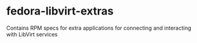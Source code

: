 # fedora-libvirt-extras
Contains RPM specs for extra applications for connecting and interacting with LibVirt services
